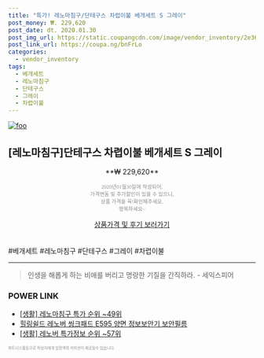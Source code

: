 ```yaml
--- 
title: "특가! 레노마침구/단테구스 차렵이불 베개세트 S 그레이" 
post_money: ₩. 229,620 
post_date: dt. 2020.01.30 
post_img_url: https://static.coupangcdn.com/image/vendor_inventory/2e36/59b3241756f2ff01169fd650a10febc291643cf123720cc622edc2085ee7.jpg 
post_link_url: https://coupa.ng/bnFrLo 
categories: 
  - vendor_inventory 
tags: 
  - 베개세트 
  - 레노마침구 
  - 단테구스 
  - 그레이 
  - 차렵이불 
--- 
```

[![foo](https://static.coupangcdn.com/image/vendor_inventory/2e36/59b3241756f2ff01169fd650a10febc291643cf123720cc622edc2085ee7.jpg)](https://coupa.ng/bnFrLo) 

## [레노마침구]단테구스 차렵이불 베개세트 S 그레이 
<p style="text-align: center;">**₩ 229,620**</p> 
<p style="text-align: center;"><span style="color: #898c8f; font-family: Georgia,Times,serif; font-size: 0.75em;">2020년01월30일에 작성되어, <br>가격변동 및 추가할인이 있을 수 있으니,<br> 상품 가격을 꼭!확인해주세요.<br>행복하세요~</span> 
</p>	 
<div markdown="0" style="text-align: center;"><a href="https://coupa.ng/bnFrLo" class="btn btn--success">상품가격 및 후기 보러가기</a></div> 
<br><br> 
  #베개세트 #레노마침구 #단테구스 #그레이 #차렵이불 
<hr> 

> 인생을 해롭게 하는 비애를 버리고 명랑한 기질을 간직하라. - 세익스피어 


### POWER LINK

* <a href="https://blog.naver.com/sakai111/221789645962" target="_blank"> [생활] 레노마침구 특가 순위 ~49위</a>
* <a href="https://blog.naver.com/santokki14/221787729255" target="_blank">힐링쉴드 레노버 씽크패드 E595 양면 정보보안기 보안필름</a>
* <a href="https://blog.naver.com/sakai111/221776132135" target="_blank"> [생활] 레노버 특가정보 순위 ~57위</a>

<span style="color: #898c8f; font-family: Georgia,Times,serif; font-size: 0.55em;">파트너스활동으로 작성자에게 일정액의 커미션이 제공될수 있습니다.</span> 
